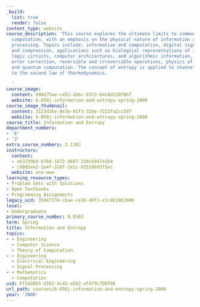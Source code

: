 ```yaml
---
_build:
  list: true
  render: false
content_type: website
course_description: 'This course explores the ultimate limits to communication and
  computation, with an emphasis on the physical nature of information and information
  processing. Topics include: information and computation, digital signals, codes
  and compression, applications such as biological representations of information,
  logic circuits, computer architectures, and algorithmic information, noise, probability,
  error correction, reversible and irreversible operations, physics of computation,
  and quantum computation. The concept of entropy is applied to channel capacity and
  to the second law of thermodynamics.

  '
course_image:
  content: 998d75ae-c452-abbc-0372-64c8d220786f
  website: 6-050j-information-and-entropy-spring-2008
course_image_thumbnail:
  content: 3123d36e-8e3b-91f1-32be-7223fa2cc597
  website: 6-050j-information-and-entropy-spring-2008
course_title: Information and Entropy
department_numbers:
- '6'
- '2'
extra_course_numbers: 2.110J
instructors:
  content:
  - e63339bd-b70d-1672-d607-330cb947e2b4
  - c9805ee2-1e4f-310f-1e1c-b1519b9373ec
  website: ocw-www
learning_resource_types:
- Problem Sets with Solutions
- Open Textbooks
- Programming Assignments
legacy_uid: 35847274-cbae-ce38-49f1-e1c461962b90
level:
- Undergraduate
primary_course_number: 6.050J
term: Spring
title: Information and Entropy
topics:
- - Engineering
  - Computer Science
  - Theory of Computation
- - Engineering
  - Electrical Engineering
  - Signal Processing
- - Mathematics
  - Computation
uid: 6f3ab8b3-d162-4c45-a5b2-af479c708f66
url_path: courses/6-050j-information-and-entropy-spring-2008
year: '2008'
---
```

